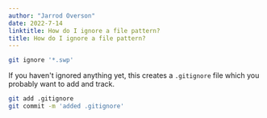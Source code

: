 ```yaml
---
author: "Jarrod Overson"
date: 2022-7-14
linktitle: How do I ignore a file pattern?
title: How do I ignore a file pattern?
---
```


```sh
git ignore '*.swp'
```

If you haven't ignored anything yet, this creates a `.gitignore` file which you probably want to add and track.

```sh
git add .gitignore
git commit -m 'added .gitignore'
```
